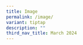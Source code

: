 ```yaml
---
title: Image
permalink: /image/
variant: tiptap
description: ""
third_nav_title: March 2024
---
```

